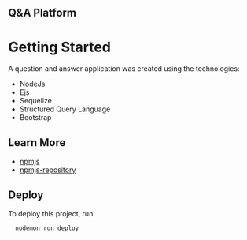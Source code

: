 ## Q&A Platform 

# Getting Started
A question and answer application was created using the technologies:
- NodeJs
- Ejs
- Sequelize
- Structured Query Language
- Bootstrap

## Learn More
 - [npmjs](https://www.npmjs.com/package/nodemon)
 - [npmjs-repository](github.com/remy/nodemon)
  
## Deploy
To deploy this project, run
```bash
  nodemon run deploy
```


